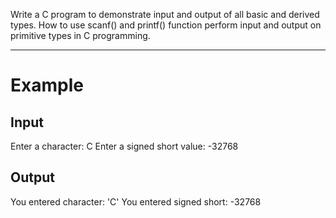 Write a C program to demonstrate input and output of all basic and derived types. How to use scanf() and printf() function perform input and output on primitive types in C programming.


_____________________

# Example


## Input


Enter a character: C
Enter a signed short value: -32768


## Output


You entered character: 'C'
You entered signed short: -32768
